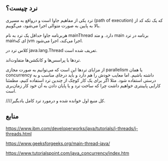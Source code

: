 نرد چیست؟
---

ترد یکی از مفاهیم جاوا است و درواقع به مسیری (path of execution) که یک تکه کد از بالا به پایین به صورت متوالی اجرا می‌شود، می‌گوییم.

هربرنامه جاوا حداقل یک ترد به نام mainThread دارد.
و متد main برنامه در ترد mainای که jvm  اجرا می‌کند، اجرا می‌شود.

کلاس ترد در java.lang.Thread تعریف شده است.

ترد‌ها با پراسس‌ها و کانکشن‌ها متفاوت‌اند. 

از مزایای ترد‌ها این است که می‌توانیم به صورت مجازی parallelism یا همان concurrency داشته باشیم.
اما معایب خودش را هم دارد و باید درجای مناسب و به درستی استفاده شود. مثلا اگر برای یک کار کوچک از چندین ترد استفاده کنیم، مطمئنا کارایی پایینتری خواهیم داشت چرا که ساخت ترد و یا پایان دادن به آن خود کار زمان‌بری است.



////کل منبع اول خوانده شده و درمورد ترد کامل یادبگیر.


منابع
---

https://www.ibm.com/developerworks/java/tutorials/j-threads/j-threads.html

https://www.geeksforgeeks.org/main-thread-java/

https://www.tutorialspoint.com/java_concurrency/index.htm
